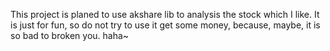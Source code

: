 This project is planed to use akshare lib to analysis the stock which I like.
It is just for fun, so do not try to use it get some money, because, maybe, it is so bad to broken you.
haha~

